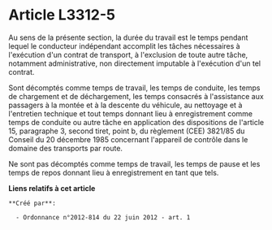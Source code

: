 # Article L3312-5

Au sens de la présente section, la durée du travail est le temps pendant lequel le conducteur indépendant accomplit les
tâches nécessaires à l'exécution d'un contrat de transport, à l'exclusion de toute autre tâche, notamment administrative, non
directement imputable à l'exécution d'un tel contrat.

Sont décomptés comme temps de travail, les temps de conduite, les temps de chargement et de déchargement, les temps consacrés
à l'assistance aux passagers à la montée et à la descente du véhicule, au nettoyage et à l'entretien technique et tout temps
donnant lieu à enregistrement comme temps de conduite ou autre tâche en application des dispositions de l'article 15,
paragraphe 3, second tiret, point b, du règlement (CEE) 3821/85 du Conseil du 20 décembre 1985 concernant l'appareil de
contrôle dans le domaine des transports par route.

Ne sont pas décomptés comme temps de travail, les temps de pause et les temps de repos donnant lieu à enregistrement en tant
que tels.

**Liens relatifs à cet article**

	**Créé par**:

	  - Ordonnance n°2012-814 du 22 juin 2012 - art. 1
